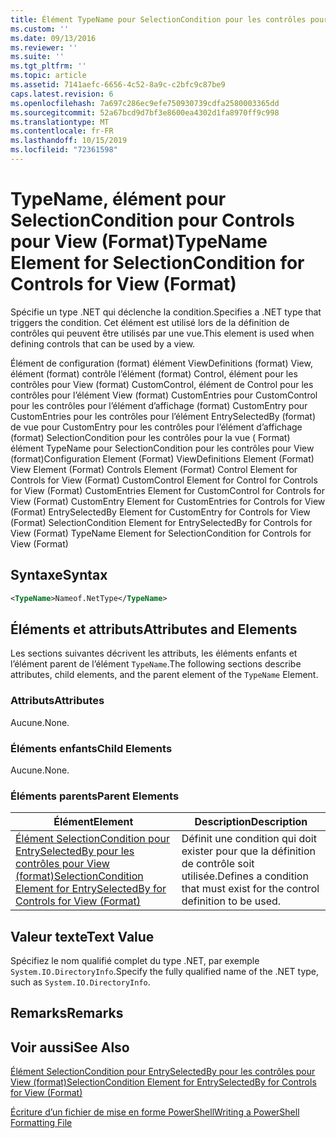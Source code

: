 ```yaml
---
title: Élément TypeName pour SelectionCondition pour les contrôles pour View (format) | Microsoft Docs
ms.custom: ''
ms.date: 09/13/2016
ms.reviewer: ''
ms.suite: ''
ms.tgt_pltfrm: ''
ms.topic: article
ms.assetid: 7141aefc-6656-4c52-8a9c-c2bfc9c87be9
caps.latest.revision: 6
ms.openlocfilehash: 7a697c286ec9efe750930739cdfa2580003365dd
ms.sourcegitcommit: 52a67bcd9d7bf3e8600ea4302d1fa8970ff9c998
ms.translationtype: MT
ms.contentlocale: fr-FR
ms.lasthandoff: 10/15/2019
ms.locfileid: "72361598"
---
```

# <a name="typename-element-for-selectioncondition-for-controls-for-view-format"></a><span data-ttu-id="50c1a-102">TypeName, élément pour SelectionCondition pour Controls pour View (Format)</span><span class="sxs-lookup"><span data-stu-id="50c1a-102">TypeName Element for SelectionCondition for Controls for View (Format)</span></span>

<span data-ttu-id="50c1a-103">Spécifie un type .NET qui déclenche la condition.</span><span class="sxs-lookup"><span data-stu-id="50c1a-103">Specifies a .NET type that triggers the condition.</span></span> <span data-ttu-id="50c1a-104">Cet élément est utilisé lors de la définition de contrôles qui peuvent être utilisés par une vue.</span><span class="sxs-lookup"><span data-stu-id="50c1a-104">This element is used when defining controls that can be used by a view.</span></span>

<span data-ttu-id="50c1a-105">Élément de configuration (format) élément ViewDefinitions (format) View, élément (format) contrôle l’élément (format) Control, élément pour les contrôles pour View (format) CustomControl, élément de Control pour les contrôles pour l’élément View (format) CustomEntries pour CustomControl pour les contrôles pour l’élément d’affichage (format) CustomEntry pour CustomEntries pour les contrôles pour l’élément EntrySelectedBy (format) de vue pour CustomEntry pour les contrôles pour l’élément d’affichage (format) SelectionCondition pour les contrôles pour la vue ( Format) élément TypeName pour SelectionCondition pour les contrôles pour View (format)</span><span class="sxs-lookup"><span data-stu-id="50c1a-105">Configuration Element (Format) ViewDefinitions Element (Format) View Element (Format) Controls Element (Format) Control Element for Controls for View (Format) CustomControl Element for Control for Controls for View (Format) CustomEntries Element for CustomControl for Controls for View (Format) CustomEntry Element for CustomEntries for Controls for View (Format) EntrySelectedBy Element for CustomEntry for Controls for View (Format) SelectionCondition Element for EntrySelectedBy for Controls for View (Format) TypeName Element for SelectionCondition for Controls for View (Format)</span></span>

## <a name="syntax"></a><span data-ttu-id="50c1a-106">Syntaxe</span><span class="sxs-lookup"><span data-stu-id="50c1a-106">Syntax</span></span>

```xml
<TypeName>Nameof.NetType</TypeName>

```

## <a name="attributes-and-elements"></a><span data-ttu-id="50c1a-107">Éléments et attributs</span><span class="sxs-lookup"><span data-stu-id="50c1a-107">Attributes and Elements</span></span>

<span data-ttu-id="50c1a-108">Les sections suivantes décrivent les attributs, les éléments enfants et l’élément parent de l’élément `TypeName`.</span><span class="sxs-lookup"><span data-stu-id="50c1a-108">The following sections describe attributes, child elements, and the parent element of the `TypeName` Element.</span></span>

### <a name="attributes"></a><span data-ttu-id="50c1a-109">Attributs</span><span class="sxs-lookup"><span data-stu-id="50c1a-109">Attributes</span></span>

<span data-ttu-id="50c1a-110">Aucune.</span><span class="sxs-lookup"><span data-stu-id="50c1a-110">None.</span></span>

### <a name="child-elements"></a><span data-ttu-id="50c1a-111">Éléments enfants</span><span class="sxs-lookup"><span data-stu-id="50c1a-111">Child Elements</span></span>

<span data-ttu-id="50c1a-112">Aucune.</span><span class="sxs-lookup"><span data-stu-id="50c1a-112">None.</span></span>

### <a name="parent-elements"></a><span data-ttu-id="50c1a-113">Éléments parents</span><span class="sxs-lookup"><span data-stu-id="50c1a-113">Parent Elements</span></span>

|<span data-ttu-id="50c1a-114">Élément</span><span class="sxs-lookup"><span data-stu-id="50c1a-114">Element</span></span>|<span data-ttu-id="50c1a-115">Description</span><span class="sxs-lookup"><span data-stu-id="50c1a-115">Description</span></span>|
|-------------|-----------------|
|[<span data-ttu-id="50c1a-116">Élément SelectionCondition pour EntrySelectedBy pour les contrôles pour View (format)</span><span class="sxs-lookup"><span data-stu-id="50c1a-116">SelectionCondition Element for EntrySelectedBy for Controls for View (Format)</span></span>](./selectioncondition-element-for-entryselectedby-for-controls-for-view-format.md)|<span data-ttu-id="50c1a-117">Définit une condition qui doit exister pour que la définition de contrôle soit utilisée.</span><span class="sxs-lookup"><span data-stu-id="50c1a-117">Defines a condition that must exist for the control definition to be used.</span></span>|

## <a name="text-value"></a><span data-ttu-id="50c1a-118">Valeur texte</span><span class="sxs-lookup"><span data-stu-id="50c1a-118">Text Value</span></span>

<span data-ttu-id="50c1a-119">Spécifiez le nom qualifié complet du type .NET, par exemple `System.IO.DirectoryInfo`.</span><span class="sxs-lookup"><span data-stu-id="50c1a-119">Specify the fully qualified name of the .NET type, such as `System.IO.DirectoryInfo`.</span></span>

## <a name="remarks"></a><span data-ttu-id="50c1a-120">Remarks</span><span class="sxs-lookup"><span data-stu-id="50c1a-120">Remarks</span></span>

## <a name="see-also"></a><span data-ttu-id="50c1a-121">Voir aussi</span><span class="sxs-lookup"><span data-stu-id="50c1a-121">See Also</span></span>

[<span data-ttu-id="50c1a-122">Élément SelectionCondition pour EntrySelectedBy pour les contrôles pour View (format)</span><span class="sxs-lookup"><span data-stu-id="50c1a-122">SelectionCondition Element for EntrySelectedBy for Controls for View (Format)</span></span>](./selectioncondition-element-for-entryselectedby-for-controls-for-view-format.md)

[<span data-ttu-id="50c1a-123">Écriture d’un fichier de mise en forme PowerShell</span><span class="sxs-lookup"><span data-stu-id="50c1a-123">Writing a PowerShell Formatting File</span></span>](./writing-a-powershell-formatting-file.md)
